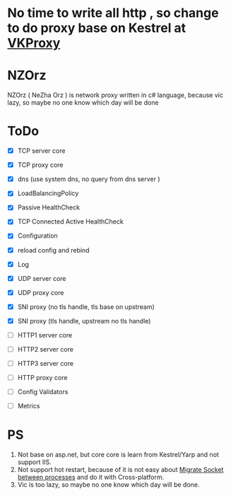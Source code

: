 # No time to write all http , so change to do proxy base on Kestrel at [VKProxy](https://github.com/fs7744/VKProxy)


# NZOrz
NZOrz ( NeZha Orz ) is network proxy written in c# language, because vic lazy, so maybe no one know which day will be done


# ToDo

- [X] TCP server core
- [X] TCP proxy core
- [X] dns (use system dns, no query from dns server )
- [X] LoadBalancingPolicy
- [X] Passive HealthCheck
- [X] TCP Connected Active HealthCheck
- [X] Configuration 
- [X] reload config and rebind
- [X] Log
- [X] UDP server core
- [X] UDP proxy core
- [X] SNI proxy (no tls handle, tls base on upstream)
- [X] SNI proxy (tls handle, upstream no tls handle)
- [ ] HTTP1 server core
- [ ] HTTP2 server core
- [ ] HTTP3 server core
- [ ] HTTP proxy core
- [ ] Config Validators
- [ ] Metrics


# PS

1. Not base on asp.net, but core core is learn from Kestrel/Yarp and not support IIS.
2. Not support hot restart, because of it is not easy about [Migrate Socket between processes](https://github.com/dotnet/runtime/issues/48637) and do it with Cross-platform.
3. Vic is too lazy, so maybe no one know which day will be done.
